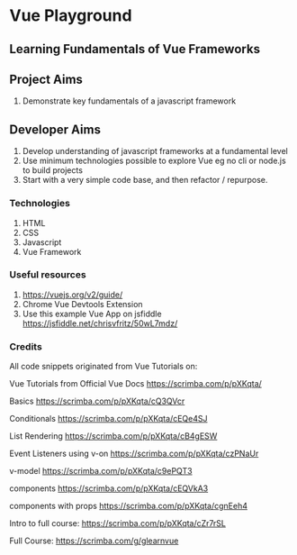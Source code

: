 # Vue Playground

## Learning Fundamentals of Vue Frameworks

## Project Aims
1. Demonstrate key fundamentals of a javascript framework

## Developer Aims
1. Develop understanding of javascript frameworks at a fundamental level
2. Use minimum technologies possible to explore Vue eg no cli or node.js to build projects
3. Start with a very simple code base, and then refactor / repurpose.

### Technologies
1. HTML
2. CSS
3. Javascript
4. Vue Framework

### Useful resources
1. https://vuejs.org/v2/guide/
2. Chrome Vue Devtools Extension
3. Use this example Vue App on jsfiddle https://jsfiddle.net/chrisvfritz/50wL7mdz/

### Credits
All code snippets originated from Vue Tutorials on:

Vue Tutorials from Official Vue Docs
https://scrimba.com/p/pXKqta/

Basics
https://scrimba.com/p/pXKqta/cQ3QVcr

Conditionals
https://scrimba.com/p/pXKqta/cEQe4SJ

List Rendering
https://scrimba.com/p/pXKqta/cB4gESW

Event Listeners using v-on
https://scrimba.com/p/pXKqta/czPNaUr

v-model
https://scrimba.com/p/pXKqta/c9ePQT3

components
https://scrimba.com/p/pXKqta/cEQVkA3

components with props
https://scrimba.com/p/pXKqta/cgnEeh4


Intro to full course:
https://scrimba.com/p/pXKqta/cZr7rSL

Full Course:
https://scrimba.com/g/glearnvue